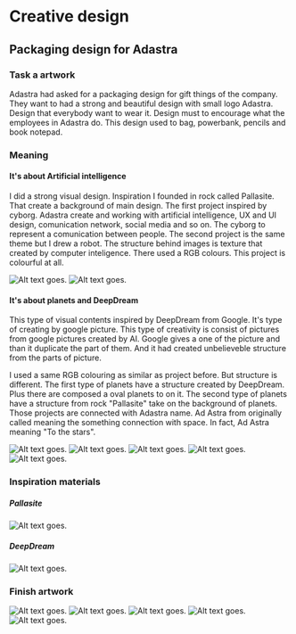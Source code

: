 # Creative design
## Packaging design for Adastra
### Task a artwork
Adastra had asked for a packaging design for gift things of the company. They want to had a strong and beautiful design with small logo Adastra. Design that everybody want to wear it. Design must to encourage what the employees in Adastra do. This design used to bag, powerbank, pencils and book notepad.
### Meaning
#### It's about Artificial intelligence
I did a strong visual design. Inspiration I founded in rock called Pallasite. That create a background of main design. The first project inspired by cyborg. Adastra create and working with artificial intelligence, UX and UI design, comunication network, social media and so on. The cyborg to represent a comunication between people. The second project is the same theme but I drew a robot. The structure behind images is texture that created by computer inteligence. There used a RGB colours. This project is colourful at all.

<img alt = "Alt text goes." src= "cup-cyborg.jpg"> 
 
<img alt = "Alt text goes." src= "powerb-robot.jpg"> 
 
#### It's about planets and DeepDream
This type of visual contents inspired by DeepDream from Google. It's type of creating by google picture. This type of creativity is consist of pictures from google pictures created by AI. Google gives a one of the picture and than it duplicate the part of them. And it had created unbelieveble structure from the parts of picture.

I used a same RGB colouring as similar as project before. But structure is different. The first type of planets have a structure created by DeepDream. Plus there are composed a oval planets to on it. The second type of planets have a structure from rock "Pallasite" take on the background of planets. Those projects are connected with Adastra name. Ad Astra from originally called meaning the something connection with space. In fact, Ad Astra meaning "To the stars".

<img alt = "Alt text goes." src= "structure-01.png">

<img alt = "Alt text goes." src= "bag-plan-01.png"> 
 
<img alt = "Alt text goes." src= "Blockpen-planet-01.jpg"> 
  
<img alt = "Alt text goes." src= "bag-structure-02.jpg"> 
 
<img alt = "Alt text goes." src= "cup-planet-03.jpg"> 
 
 ### Inspiration materials
 ##### Pallasite
 
 <img alt = "Alt text goes." src= "Pallasite_004.jpg"> 
 
 ##### DeepDream
 
<img alt = "Alt text goes." src= "deepdream-google.jpg"> 
  
  ### Finish artwork

 <img alt = "Alt text goes." src= "block-cyborg.png"> 
 
 <img alt = "Alt text goes." src= "cup-cyborg.png"> 
  
 <img alt = "Alt text goes." src= "cup-planets.png"> 
 
 <img alt = "Alt text goes." src= "cyborg-bag.png"> 
 
 <img alt = "Alt text goes." src= "planets-bag.png"> 
  
  
    
